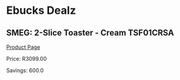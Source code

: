 
# Ebucks Dealz
## SMEG: 2-Slice Toaster - Cream TSF01CRSA
[Product Page](https://www.ebucks.com/web/shop/productSelected.do?prodId=286771545&catId=704985963)

Price: R3099.00

Savings: 600.0


	